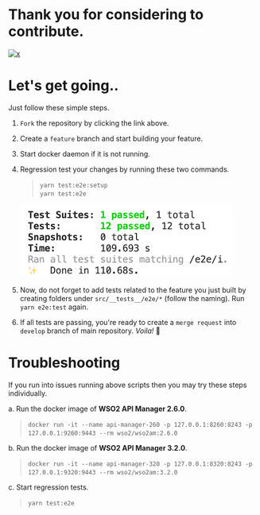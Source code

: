 # Thank you for considering to contribute.

<a href="https://github.com/ramgrandhi/serverless-wso2-apim/fork">![x](./assets/fork-me-on-github.png)</a>

# Let's get going..
Just follow these simple steps.

1. `Fork` the repository by clicking the link above.

2. Create a `feature` branch and start building your feature.

3. Start docker daemon if it is not running.

4. Regression test your changes by running these two commands.  

    > `yarn test:e2e:setup`  
    > `yarn test:e2e`
  
    ![img](./assets/e2e-tests-ok.png)

5. Now, do not forget to add tests related to the feature you just built by creating folders under `src/__tests__/e2e/*` (follow the naming). Run `yarn e2e:test` again. 

6. If all tests are passing, you're ready to create a `merge request` into `develop` branch of main repository. _Voila!_ 🚀

# Troubleshooting
If you run into issues running above scripts then you may try these steps individually.

a. Run the docker image of **WSO2 API Manager 2.6.0**.  

> `docker run -it --name api-manager-260 -p 127.0.0.1:8260:8243 -p 127.0.0.1:9260:9443 --rm wso2/wso2am:2.6.0`

b. Run the docker image of **WSO2 API Manager 3.2.0**.  

> `docker run -it --name api-manager-320 -p 127.0.0.1:8320:8243 -p 127.0.0.1:9320:9443 --rm wso2/wso2am:3.2.0`

c. Start regression tests.
    
> `yarn test:e2e`

